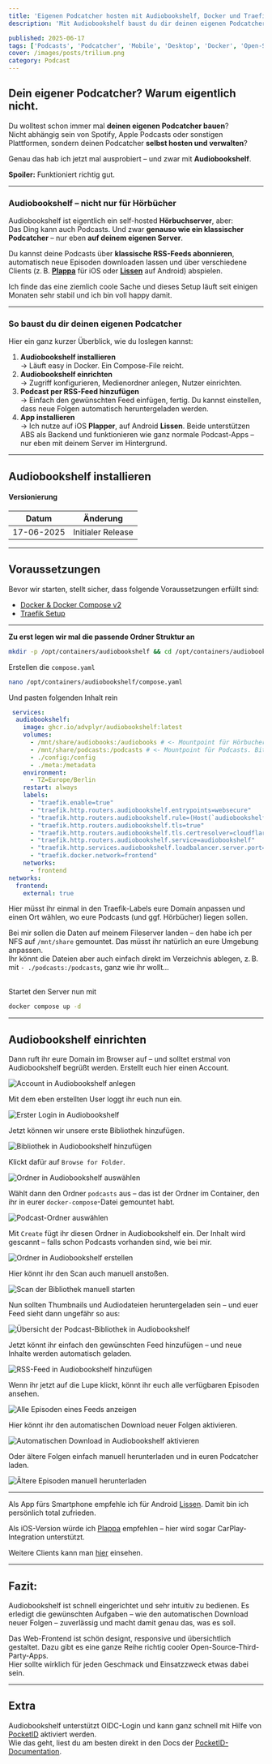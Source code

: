 ```yaml
---
title: 'Eigenen Podcatcher hosten mit Audiobookshelf, Docker und Traefik'
description: 'Mit Audiobookshelf baust du dir deinen eigenen Podcatcher – selbst gehostet, unabhängig von Spotify & Co.'

published: 2025-06-17
tags: ['Podcasts', 'Podcatcher', 'Mobile', 'Desktop', 'Docker', 'Open-Source', 'Linux']
cover: /images/posts/trilium.png
category: Podcast
---
```

## Dein eigener Podcatcher? Warum eigentlich nicht.

Du wolltest schon immer mal **deinen eigenen Podcatcher bauen**?  
Nicht abhängig sein von Spotify, Apple Podcasts oder sonstigen Plattformen, sondern deinen Podcatcher **selbst hosten und verwalten**?

Genau das hab ich jetzt mal ausprobiert – und zwar mit **Audiobookshelf**. 

**Spoiler:** Funktioniert richtig gut.

* * *

### Audiobookshelf – nicht nur für Hörbücher

Audiobookshelf ist eigentlich ein self-hosted **Hörbuchserver**, aber:  
Das Ding kann auch Podcasts. Und zwar **genauso wie ein klassischer Podcatcher** – nur eben **auf deinem eigenen Server**.

Du kannst deine Podcasts über **klassische RSS-Feeds abonnieren**, automatisch neue Episoden downloaden lassen und über verschiedene Clients (z. B. [**Plappa**](https://github.com/LeoKlaus/plappa) für iOS oder [**Lissen**](https://github.com/GrakovNe/lissen-android) auf Android) abspielen.

Ich finde das eine ziemlich coole Sache und dieses Setup läuft seit einigen Monaten sehr stabil und ich bin voll happy damit.

* * *

### So baust du dir deinen eigenen Podcatcher

Hier ein ganz kurzer Überblick, wie du loslegen kannst:

1.  **Audiobookshelf installieren**  
    → Läuft easy in Docker. Ein Compose-File reicht.
2.  **Audiobookshelf einrichten**  
    → Zugriff konfigurieren, Medienordner anlegen, Nutzer einrichten.
3.  **Podcast per RSS-Feed hinzufügen**  
    → Einfach den gewünschten Feed einfügen, fertig. Du kannst einstellen, dass neue Folgen automatisch heruntergeladen werden.
4.  **App installieren**  
    → Ich nutze auf iOS **Plapper**, auf Android **Lissen**. Beide unterstützen ABS als Backend und funktionieren wie ganz normale Podcast-Apps – nur eben mit deinem Server im Hintergrund.

* * *

## **Audiobookshelf installieren**

#### Versionierung
Datum | Änderung
--|--
17-06-2025| Initialer Release

---

## Voraussetzungen

Bevor wir starten, stellt sicher, dass folgende Voraussetzungen erfüllt sind:

- [Docker & Docker Compose v2](/posts/server-setup#5-docker-und-docker-compose)
- [Traefik Setup](/posts/traefik)

---

**Zu erst legen wir mal die passende Ordner Struktur an**

```bash
mkdir -p /opt/containers/audiobookshelf && cd /opt/containers/audiobookshelf
```

Erstellen die `compose.yaml`

```bash
nano /opt/containers/audiobookshelf/compose.yaml
```

Und pasten folgenden Inhalt rein

```yaml
 services:
  audiobookshelf:
    image: ghcr.io/advplyr/audiobookshelf:latest
    volumes:
      - /mnt/share/audiobooks:/audiobooks # <- Mountpoint für Hörbucher. Bitte ändern
      - /mnt/share/podcasts:/podcasts # <- Mountpoint für Podcasts. Bitte ändern
      - ./config:/config
      - ./meta:/metadata
    environment:
      - TZ=Europe/Berlin
    restart: always
    labels:
      - "traefik.enable=true"
      - "traefik.http.routers.audiobookshelf.entrypoints=websecure"
      - "traefik.http.routers.audiobookshelf.rule=(Host(`audiobookshelf.deinserver.de`))"
      - "traefik.http.routers.audiobookshelf.tls=true"
      - "traefik.http.routers.audiobookshelf.tls.certresolver=cloudflare"
      - "traefik.http.routers.audiobookshelf.service=audiobookshelf"
      - "traefik.http.services.audiobookshelf.loadbalancer.server.port=80"
      - "traefik.docker.network=frontend"
    networks:
      - frontend
networks:
  frontend:
    external: true
```

Hier müsst ihr einmal in den Traefik-Labels eure Domain anpassen und einen Ort wählen, wo eure Podcasts (und ggf. Hörbücher) liegen sollen.

Bei mir sollen die Daten auf meinem Fileserver landen – den habe ich per NFS auf `/mnt/share` gemountet. Das müsst ihr natürlich an eure Umgebung anpassen.    
Ihr könnt die Dateien aber auch einfach direkt im Verzeichnis ablegen, z. B. mit `- ./podcasts:/podcasts`, ganz wie ihr wollt…  
 

Startet den Server nun mit

```bash
docker compose up -d
```

* * *

## Audiobookshelf einrichten

Dann ruft ihr eure Domain im Browser auf – und solltet erstmal von Audiobookshelf begrüßt werden. Erstellt euch hier einen Account.

![Account in Audiobookshelf anlegen](./init1.png)

Mit dem eben erstellten User loggt ihr euch nun ein.

![Erster Login in Audiobookshelf](./login.png)

Jetzt können wir unsere erste Bibliothek hinzufügen.

![Bibliothek in Audiobookshelf hinzufügen](./add-lib.png)

Klickt dafür auf `Browse for Folder`.

![Ordner in Audiobookshelf auswählen](./browser-folder.png)

Wählt dann den Ordner `podcasts` aus – das ist der Ordner im Container, den ihr in eurer `docker-compose`-Datei gemountet habt.

![Podcast-Ordner auswählen](./choose-folder.png)

Mit `Create` fügt ihr diesen Ordner in Audiobookshelf ein. Der Inhalt wird gescannt – falls schon Podcasts vorhanden sind, wie bei mir.

![Ordner in Audiobookshelf erstellen](./create.png)

Hier könnt ihr den Scan auch manuell anstoßen.

![Scan der Bibliothek manuell starten](./scan-libary.png)

Nun sollten Thumbnails und Audiodateien heruntergeladen sein – und euer Feed sieht dann ungefähr so aus:

![Übersicht der Podcast-Bibliothek in Audiobookshelf](./lib-overview.png)

Jetzt könnt ihr einfach den gewünschten Feed hinzufügen – und neue Inhalte werden automatisch geladen.

![RSS-Feed in Audiobookshelf hinzufügen](./add-rss-feed.png)

Wenn ihr jetzt auf die Lupe klickt, könnt ihr euch alle verfügbaren Episoden ansehen.

![Alle Episoden eines Feeds anzeigen](./download-latest-episodes.png)

Hier könnt ihr den automatischen Download neuer Folgen aktivieren.

![Automatischen Download in Audiobookshelf aktivieren](./add-rss-feed-detail.png)

Oder ältere Folgen einfach manuell herunterladen und in euren Podcatcher laden.

![Ältere Episoden manuell herunterladen](./download-latest-episodes-2.png)

---

Als App fürs Smartphone empfehle ich für Android [Lissen](https://github.com/GrakovNe/lissen-android). Damit bin ich persönlich total zufrieden.

Als iOS-Version würde ich [Plappa](https://github.com/LeoKlaus/plappa) empfehlen – hier wird sogar CarPlay-Integration unterstützt.

Weitere Clients kann man [hier](https://www.audiobookshelf.org/faq/app/#are-there-any-3rd-party-apps) einsehen.

---

## Fazit:

Audiobookshelf ist schnell eingerichtet und sehr intuitiv zu bedienen. Es erledigt die gewünschten Aufgaben – wie den automatischen Download neuer Folgen – zuverlässig und macht damit genau das, was es soll.

Das Web-Frontend ist schön designt, responsive und übersichtlich gestaltet. Dazu gibt es eine ganze Reihe richtig cooler Open-Source-Third-Party-Apps.  
Hier sollte wirklich für jeden Geschmack und Einsatzzweck etwas dabei sein.

---

## Extra 
Audiobookshelf unterstützt OIDC-Login und kann ganz schnell mit Hilfe von [PocketID](/posts/pocket-id) aktiviert werden.  
Wie das geht, liest du am besten direkt in den Docs der [PocketID-Documentation](https://pocket-id.org/docs/client-examples/audiobookshelf).
